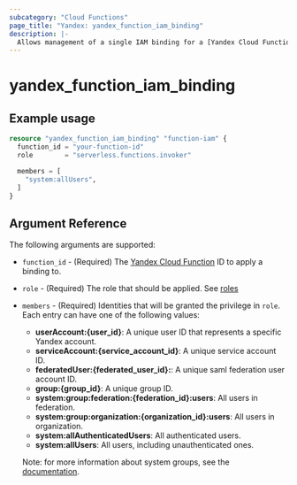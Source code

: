 ```yaml
---
subcategory: "Cloud Functions"
page_title: "Yandex: yandex_function_iam_binding"
description: |-
  Allows management of a single IAM binding for a [Yandex Cloud Function](https://cloud.yandex.com/docs/functions/).
---
```



# yandex_function_iam_binding




## Example usage

```terraform
resource "yandex_function_iam_binding" "function-iam" {
  function_id = "your-function-id"
  role        = "serverless.functions.invoker"

  members = [
    "system:allUsers",
  ]
}
```

## Argument Reference

The following arguments are supported:

* `function_id` - (Required) The [Yandex Cloud Function](https://cloud.yandex.com/docs/functions/) ID to apply a binding to.

* `role` - (Required) The role that should be applied. See [roles](https://cloud.yandex.com/docs/functions/security/)

* `members` - (Required) Identities that will be granted the privilege in `role`. Each entry can have one of the following values:
  * **userAccount:{user_id}**: A unique user ID that represents a specific Yandex account.
  * **serviceAccount:{service_account_id}**: A unique service account ID.
  * **federatedUser:{federated_user_id}:**: A unique saml federation user account ID.
  * **group:{group_id}**: A unique group ID.
  * **system:group:federation:{federation_id}:users**: All users in federation.
  * **system:group:organization:{organization_id}:users**: All users in organization.
  * **system:allAuthenticatedUsers**: All authenticated users.
  * **system:allUsers**: All users, including unauthenticated ones.

  Note: for more information about system groups, see the [documentation](https://cloud.yandex.com/docs/iam/concepts/access-control/system-group).
